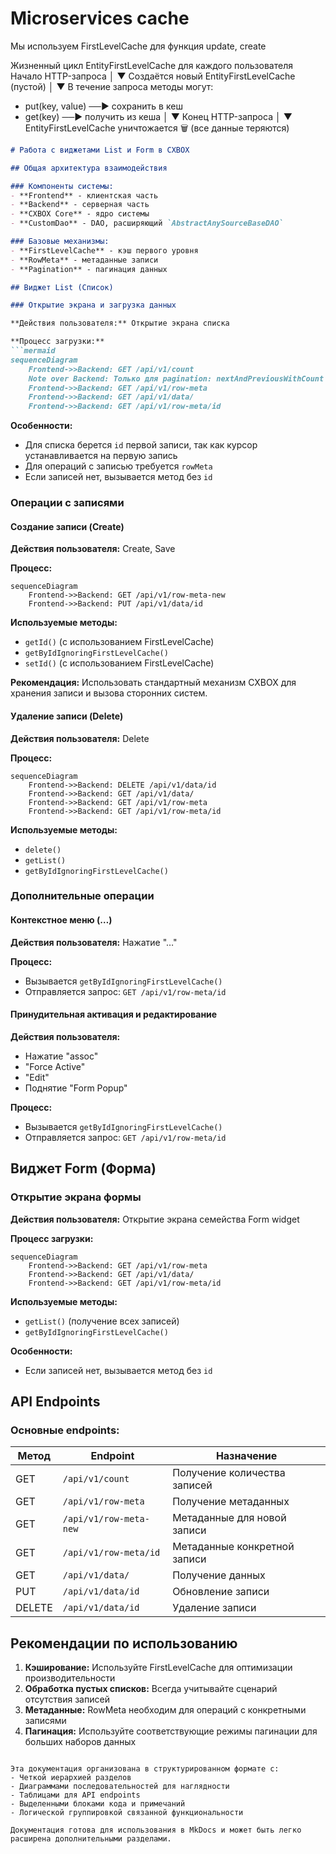# Microservices cache


Мы используем FirstLevelCache для функция update, create

  Жизненный цикл   EntityFirstLevelCache для каждого пользователя 
Начало HTTP-запроса
│
▼
Создаётся новый EntityFirstLevelCache (пустой)
│
▼
В течение запроса методы могут:
- put(key, value)  ──▶ сохранить в кеш
- get(key)         ──▶ получить из кеша
  │
  ▼
  Конец HTTP-запроса
  │
  ▼
  EntityFirstLevelCache уничтожается 🗑️
  (все данные теряются) 

```markdown
# Работа с виджетами List и Form в CXBOX

## Общая архитектура взаимодействия

### Компоненты системы:
- **Frontend** - клиентская часть
- **Backend** - серверная часть  
- **CXBOX Core** - ядро системы
- **CustomDao** - DAO, расширяющий `AbstractAnySourceBaseDAO`

### Базовые механизмы:
- **FirstLevelCache** - кэш первого уровня
- **RowMeta** - метаданные записи
- **Pagination** - пагинация данных

## Виджет List (Список)

### Открытие экрана и загрузка данных

**Действия пользователя:** Открытие экрана списка

**Процесс загрузки:**
```mermaid
sequenceDiagram
    Frontend->>Backend: GET /api/v1/count
    Note over Backend: Только для pagination: nextAndPreviousWithCount
    Frontend->>Backend: GET /api/v1/row-meta
    Frontend->>Backend: GET /api/v1/data/
    Frontend->>Backend: GET /api/v1/row-meta/id
```

**Особенности:**
- Для списка берется `id` первой записи, так как курсор устанавливается на первую запись
- Для операций с записью требуется `rowMeta`
- Если записей нет, вызывается метод без `id`

### Операции с записями

#### Создание записи (Create)

**Действия пользователя:** Create, Save

**Процесс:**
```mermaid
sequenceDiagram
    Frontend->>Backend: GET /api/v1/row-meta-new
    Frontend->>Backend: PUT /api/v1/data/id
```

**Используемые методы:**
- `getId()` (с использованием FirstLevelCache)
- `getByIdIgnoringFirstLevelCache()`
- `setId()` (с использованием FirstLevelCache)

**Рекомендация:** Использовать стандартный механизм CXBOX для хранения записи и вызова сторонних систем.

#### Удаление записи (Delete)

**Действия пользователя:** Delete

**Процесс:**
```mermaid
sequenceDiagram
    Frontend->>Backend: DELETE /api/v1/data/id
    Frontend->>Backend: GET /api/v1/data/
    Frontend->>Backend: GET /api/v1/row-meta
    Frontend->>Backend: GET /api/v1/row-meta/id
```

**Используемые методы:**
- `delete()`
- `getList()`
- `getByIdIgnoringFirstLevelCache()`

### Дополнительные операции

#### Контекстное меню (…)

**Действия пользователя:** Нажатие "…"

**Процесс:**
- Вызывается `getByIdIgnoringFirstLevelCache()`
- Отправляется запрос: `GET /api/v1/row-meta/id`

#### Принудительная активация и редактирование

**Действия пользователя:**
- Нажатие "assoc"
- "Force Active"
- "Edit"
- Поднятие "Form Popup"

**Процесс:**
- Вызывается `getByIdIgnoringFirstLevelCache()`
- Отправляется запрос: `GET /api/v1/row-meta/id`

## Виджет Form (Форма)

### Открытие экрана формы

**Действия пользователя:** Открытие экрана семейства Form widget

**Процесс загрузки:**
```mermaid
sequenceDiagram
    Frontend->>Backend: GET /api/v1/row-meta
    Frontend->>Backend: GET /api/v1/data/
    Frontend->>Backend: GET /api/v1/row-meta/id
```

**Используемые методы:**
- `getList()` (получение всех записей)
- `getByIdIgnoringFirstLevelCache()`

**Особенности:**
- Если записей нет, вызывается метод без `id`

## API Endpoints

### Основные endpoints:

| Метод | Endpoint | Назначение |
|-------|----------|-------------|
| GET | `/api/v1/count` | Получение количества записей |
| GET | `/api/v1/row-meta` | Получение метаданных |
| GET | `/api/v1/row-meta-new` | Метаданные для новой записи |
| GET | `/api/v1/row-meta/id` | Метаданные конкретной записи |
| GET | `/api/v1/data/` | Получение данных |
| PUT | `/api/v1/data/id` | Обновление записи |
| DELETE | `/api/v1/data/id` | Удаление записи |

## Рекомендации по использованию

1. **Кэширование:** Используйте FirstLevelCache для оптимизации производительности
2. **Обработка пустых списков:** Всегда учитывайте сценарий отсутствия записей
3. **Метаданные:** RowMeta необходим для операций с конкретными записями
4. **Пагинация:** Используйте соответствующие режимы пагинации для больших наборов данных
```

Эта документация организована в структурированном формате с:
- Четкой иерархией разделов
- Диаграммами последовательностей для наглядности
- Таблицами для API endpoints
- Выделенными блоками кода и примечаний
- Логической группировкой связанной функциональности

Документация готова для использования в MkDocs и может быть легко расширена дополнительными разделами.
